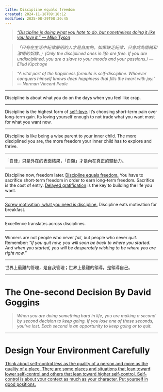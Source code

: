 ```yaml
---
title: Discipline equals freedom
created: 2024-11-18T09:18:12
modified: 2025-08-29T08:30:45
---
```


> _[“Discipline is doing what you hate to do, but nonetheless doing it like you love it.” — Mike Tyson](https://x.com/MikeTyson/status/1051925919710027777)_

> _「只有在生活中紀律嚴明的人才是自由的。如果缺乏紀律，只會成為情緒和激情的奴隸。」(Only the disciplined ones in life are free. If you are undisciplined, you are a slave to your moods and your passions.) — Eliud Kipchoge_

> _“A vital part of the happiness formula is self-discipline. Whoever conquers himself knows deep happiness that fills the heart with joy.” — Norman Vincent Peale_

---

Discipline is about what you do on the days when you feel like crap.

---

Discipline is the highest form of [self-love](Self-compassion.md). It’s choosing short-term pain over long-term gain. Its loving yourself enough to not trade what you want most for what you want now.

---

Discipline is like being a wise parent to your inner child. The more disciplined you are, the more freedom your inner child has to explore and thrive.

---

「自律」只是外在的表面結果，「自願」才是內在真正的驅動力。

---

Discipline now, freedom later. [Discipline equals freedom.](https://www.goodreads.com/book/show/23848190-extreme-ownership) You have to sacrifice short-term freedom in order to earn long-term freedom. Sacrifice is the cost of entry. [Delayed gratification](Delayed%20Gratification.md) is the key to building the life you want.

---

[Screw motivation, what you need is discipline.](https://www.wisdomination.com/screw-motivation-what-you-need-is-discipline/) Discipline eats motivation for breakfast.

---

Excellence translates across disciplines.

---

Winners are not people who never _fail_, but people who never _quit_. Remember: “_If you quit now, you will soon be back to where you started. And when you started, you will be desperately wishing to be where you are right now._”

---

世界上最難的管理，是自我管理；世界上最難的領導，是領導自己。

---

# The One-second Decision By David Goggins

> _When you are doing something hard in life, you are making a second by second decision to keep going. If you lose one of those seconds, you’ve lost. Each second is an opportunity to keep going or to quit._

---

# Design Your Environment Carefully

[Think about self-control less as the quality of a person and more as the quality of a place. There are some places and situations that lean toward lower self-control and others that lean toward higher self-control. Self-control is about your context as much as your character. Put yourself in good positions.](https://jamesclear.com/3-2-1/february-27-2025)
